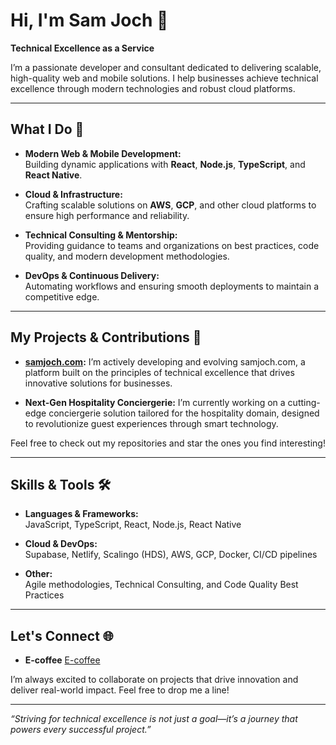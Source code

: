 # Hi, I'm Sam Joch 👋

**Technical Excellence as a Service**

I’m a passionate developer and consultant dedicated to delivering scalable, high-quality web and mobile solutions. I help businesses achieve technical excellence through modern technologies and robust cloud platforms.

---

## What I Do 🚀

- **Modern Web & Mobile Development:**  
  Building dynamic applications with **React**, **Node.js**, **TypeScript**, and **React Native**.

- **Cloud & Infrastructure:**  
  Crafting scalable solutions on **AWS**, **GCP**, and other cloud platforms to ensure high performance and reliability.

- **Technical Consulting & Mentorship:**  
  Providing guidance to teams and organizations on best practices, code quality, and modern development methodologies.

- **DevOps & Continuous Delivery:**  
  Automating workflows and ensuring smooth deployments to maintain a competitive edge.

---

## My Projects & Contributions 🔧

- **[samjoch.com](https://samjoch.com):**
  I’m actively developing and evolving samjoch.com, a platform built on the principles of technical excellence that drives innovative solutions for businesses.

- **Next-Gen Hospitality Conciergerie:**
  I’m currently working on a cutting-edge conciergerie solution tailored for the hospitality domain, designed to revolutionize guest experiences through smart technology.

Feel free to check out my repositories and star the ones you find interesting!

---

## Skills & Tools 🛠️

- **Languages & Frameworks:**  
  JavaScript, TypeScript, React, Node.js, React Native

- **Cloud & DevOps:**  
  Supabase, Netlify, Scalingo (HDS), AWS, GCP, Docker, CI/CD pipelines

- **Other:**  
  Agile methodologies, Technical Consulting, and Code Quality Best Practices

---

## Let's Connect 🌐

- **E-coffee** [E-coffee](https://cal.com/samjoch/e-coffee)

I’m always excited to collaborate on projects that drive innovation and deliver real-world impact. Feel free to drop me a line!

---

*“Striving for technical excellence is not just a goal—it’s a journey that powers every successful project.”*
